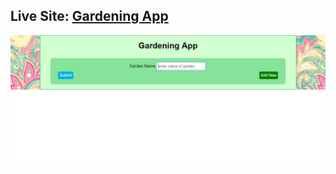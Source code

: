 ## __Live Site:__ [Gardening App](https://gardening-client.herokuapp.com/)
![ScreenShot](src/first-screen.png)
